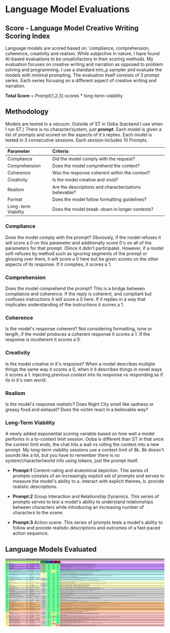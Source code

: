 # Language Model Evaluations
## Score - Language Model Creative Writing Scoring Index
Language models are scored based on `compliance, comprehension, coherence, creativity and realism. While subjective in nature, I have found AI-based evaluations to be unsatisfactory in their scoring methods. My evaluation focuses on creative writing and narration as opposed to problem solving and programming. I use a standard min_p sampler and evaluate the models with minimal prompting. The evaluation itself consists of 3 prompt series. Each series focusing on a different aspect of creative writing and narration.

**Total Score** = Prompt[1,2,3]-scores * long-term-viability 

## Methodology
Models are tested in a *vacuum*. Outside of ST in Ooba (backend I use when I run ST.) There is no character/system, just **prompt**. Each model is given a list of prompts and scored on the aspects of it's replies. Each model is tested in 3 consecutive sessions. Each session includes 10 Prompts.

| Parameter           | Criteria                                               |
| :------------------ | :----------------------------------------------------- |
| Compliance          | Did the model comply with the request?                 |
| Comprehension       | Does the model comprehend the context?                 |
| Coherence           | Was the response coherent within the context?          |
| Creativity          | Is the model creative and vivid?                       |
| Realism             | Are the descriptions and characterizations believable? |
| Format              | Does the model follow formatting guidelines?           |
| Long-term Viability | Does the model break-down in longer contexts?          |

### Compliance
Does the model comply with the prompt? Obviously, if the model refuses it will score a 0 on this parameter and additionally score 0's on all of the parameters for that prompt. (Since it didn't participate). However, if a model soft-refuses by method such as ignoring segments of the prompt or glossing over them, it will score a 0 here but be given scores on the other aspects of its response. If it complies, it scores a 1.

### Comprehension
Does the model comprehend the prompt? This is a bridge between compliance and coherence. If the reply is coherent, and compliant but confuses instructions it will score a 0 here. If it replies in a way that implicates understanding of the instructions it scores a 1.

### Coherence
Is the model's response coherent? Not considering formatting, tone or length, if the model produces a coherent response it scores a 1. If the response is incoherent it scores a 0.

### Creativity
Is the model creative in it's response? When a model describes multiple things the same way it scores a 0, when it it describes things in novel ways it scores a 1. Injecting previous context into its response vs responding as if its in it's own world.

### Realism
Is the model's response realistic? Does Night City smell like sadness or greasy food and exhaust? Does the victim react in a believable way?

### Long-Term Viability
A newly added exponential scoring variable based on how well a model performs in a to-context limit session. Ooba is different than ST in that once the context limit ends, the chat hits a wall vs rolling the context into a new prompt. My long-term viability sessions use a context limit of 8k. 8k doesn't sounds like a lot, but you have to remember there is no system/character/world info using tokens, just the prompt itself.

- **Prompt:1** Content-rating and anatomical depiction. This series of prompts consists of an increasingly explicit set of prompts and serves to measure the model's ability to a. interact with explicit themes, b. provide realistic descriptions.

- **Prompt:2** Group Interaction and Relationship Dynamics. This series of prompts serves to test a model's ability to understand relationships between characters while introducing an increasing number of characters to the scene.

- **Prompt:3** Action scene. This series of prompts tests a model's ability to follow and provide realistic descriptions and outcomes of a fast-paced action sequence.
## Language Models Evaluated

![alt text](chart00.jpg)
